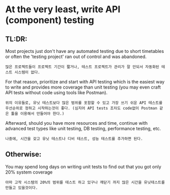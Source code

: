 # At the very least, write API (component) testing

## TL:DR:
Most projects just don't have any automated testing due to short timetables or often the 'testing project' ran out of control and was abandoned.
```
많은 프로젝트들이 프로젝트 기간이 짧거나, 테스트 프로젝트가 관리가 잘 안되서 자동화된 테스트 시스템이 없다.
```

For that reason, prioritize and start with API testing which is the easiest way to write and provides more coverage than unit testing (you may even craft API tests without code using tools like Postman).
```
위의 이유들로, 유닛 테스트보다 많은 범위를 포함할 수 있고 가장 쓰기 쉬운 API 테스트를 우선순위로 정하고 시작하는것이 좋다. (심지어 API tests 조차도 code없이 Postman 같은 툴을 이용해서 만들어야 한다.)
```

Afterward, should you have more resources and time, continue with advanced test types like unit testing, DB testing, performance testing, etc.
```
나중에, 시간을 갖고 유닛 테스트나 디비 테스트, 성능 테스트를 추가하면 된다.
```

## Otherwise:
You may spend long days on writing unit tests to find out that you got only 20% system coverage
```
아마 고작 시스템의 20%의 범위를 테스트 하고 있구나 깨닫기 까지 많은 시간을 유닛테스트를 만들고 있을것이다.
```
